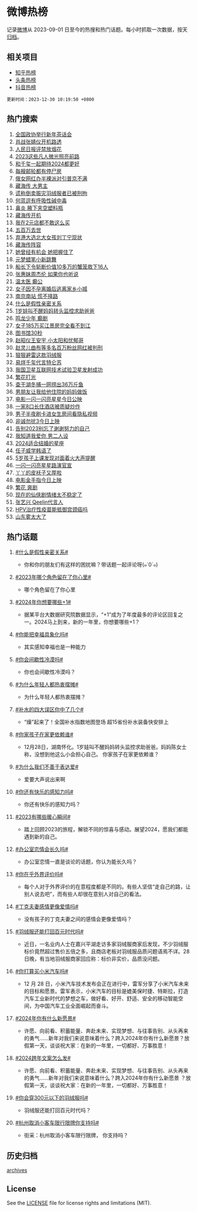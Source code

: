 # 微博热榜

记录[微博](https://www.weibo.com)从 2023-09-01 日至今的热搜和热门话题。每小时抓取一次数据，按天[归档](archives)。

## 相关项目

- [知乎热榜](https://github.com/hotarchive/zhihu)
- [头条热榜](https://github.com/hotarchive/toutiao)
- [抖音热榜](https://github.com/hotarchive/douyin)


`更新时间：2023-12-30 10:19:50 +0800`

## 热门搜索

1. [全国政协举行新年茶话会](https://m.weibo.cn/search?containerid=100103type%3D1%26t%3D10%26q%3D%23%E5%85%A8%E5%9B%BD%E6%94%BF%E5%8D%8F%E4%B8%BE%E8%A1%8C%E6%96%B0%E5%B9%B4%E8%8C%B6%E8%AF%9D%E4%BC%9A%23&stream_entry_id=51&isnewpage=1&extparam=seat%3D1%26c_type%3D51%26pos%3D0%26cate%3D10103%26stream_entry_id%3D51%26filter_type%3Drealtimehot%26q%3D%2523%25E5%2585%25A8%25E5%259B%25BD%25E6%2594%25BF%25E5%258D%258F%25E4%25B8%25BE%25E8%25A1%258C%25E6%2596%25B0%25E5%25B9%25B4%25E8%258C%25B6%25E8%25AF%259D%25E4%25BC%259A%2523%26dgr%3D0%26display_time%3D1703902789%26pre_seqid%3D170390278929504273218)
1. [肖战张婧仪开机路透](https://m.weibo.cn/search?containerid=100103type%3D1%26t%3D10%26q%3D%E8%82%96%E6%88%98%E5%BC%A0%E5%A9%A7%E4%BB%AA%E5%BC%80%E6%9C%BA%E8%B7%AF%E9%80%8F&stream_entry_id=31&isnewpage=1&extparam=seat%3D1%26q%3D%25E8%2582%2596%25E6%2588%2598%25E5%25BC%25A0%25E5%25A9%25A7%25E4%25BB%25AA%25E5%25BC%2580%25E6%259C%25BA%25E8%25B7%25AF%25E9%2580%258F%26pos%3D0%26realpos%3D1%26filter_type%3Drealtimehot%26lcate%3D5001%26flag%3D1%26stream_entry_id%3D31%26cate%3D5001%26c_type%3D31%26band_rank%3D1%26dgr%3D0%26display_time%3D1703902789%26pre_seqid%3D170390278929504273218)
1. [人民日报评禁放烟花](https://m.weibo.cn/search?containerid=100103type%3D1%26t%3D10%26q%3D%23%E4%BA%BA%E6%B0%91%E6%97%A5%E6%8A%A5%E8%AF%84%E7%A6%81%E6%94%BE%E7%83%9F%E8%8A%B1%23&stream_entry_id=31&isnewpage=1&extparam=seat%3D1%26q%3D%2523%25E4%25BA%25BA%25E6%25B0%2591%25E6%2597%25A5%25E6%258A%25A5%25E8%25AF%2584%25E7%25A6%2581%25E6%2594%25BE%25E7%2583%259F%25E8%258A%25B1%2523%26pos%3D1%26realpos%3D2%26filter_type%3Drealtimehot%26lcate%3D5001%26flag%3D0%26stream_entry_id%3D31%26cate%3D5001%26c_type%3D31%26band_rank%3D2%26dgr%3D0%26display_time%3D1703902789%26pre_seqid%3D170390278929504273218)
1. [2023这些凡人微光照亮前路](https://m.weibo.cn/search?containerid=100103type%3D1%26t%3D10%26q%3D%232023%E8%BF%99%E4%BA%9B%E5%87%A1%E4%BA%BA%E5%BE%AE%E5%85%89%E7%85%A7%E4%BA%AE%E5%89%8D%E8%B7%AF%23&stream_entry_id=31&isnewpage=1&extparam=seat%3D1%26q%3D%25232023%25E8%25BF%2599%25E4%25BA%259B%25E5%2587%25A1%25E4%25BA%25BA%25E5%25BE%25AE%25E5%2585%2589%25E7%2585%25A7%25E4%25BA%25AE%25E5%2589%258D%25E8%25B7%25AF%2523%26pos%3D2%26realpos%3D3%26filter_type%3Drealtimehot%26lcate%3D5001%26flag%3D32768%26stream_entry_id%3D31%26cate%3D5001%26c_type%3D31%26band_rank%3D3%26dgr%3D0%26display_time%3D1703902789%26pre_seqid%3D170390278929504273218)
1. [和千玺一起期待2024都更好](https://m.weibo.cn/search?containerid=100103type%3D1%26t%3D10%26q%3D%23%E5%92%8C%E5%8D%83%E7%8E%BA%E4%B8%80%E8%B5%B7%E6%9C%9F%E5%BE%852024%E9%83%BD%E6%9B%B4%E5%A5%BD%23&stream_entry_id=31&isnewpage=1&extparam=seat%3D1%26adid%3D216443%26is_ad_pos%3D1%26filter_type%3Drealtimehot%26pos%3D3%26c_type%3D31%26lcate%3D5001%26topic_ad%3D1%26stream_entry_id%3D31%26cate%3D5001%26q%3D%2523%25E5%2592%258C%25E5%258D%2583%25E7%258E%25BA%25E4%25B8%2580%25E8%25B5%25B7%25E6%259C%259F%25E5%25BE%25852024%25E9%2583%25BD%25E6%259B%25B4%25E5%25A5%25BD%2523%26band_rank%3D4%26dgr%3D0%26display_time%3D1703902789%26pre_seqid%3D170390278929504273218)
1. [每艘邮轮都有停尸房](https://m.weibo.cn/search?containerid=100103type%3D1%26t%3D10%26q%3D%E6%AF%8F%E8%89%98%E9%82%AE%E8%BD%AE%E9%83%BD%E6%9C%89%E5%81%9C%E5%B0%B8%E6%88%BF&stream_entry_id=31&isnewpage=1&extparam=seat%3D1%26q%3D%25E6%25AF%258F%25E8%2589%2598%25E9%2582%25AE%25E8%25BD%25AE%25E9%2583%25BD%25E6%259C%2589%25E5%2581%259C%25E5%25B0%25B8%25E6%2588%25BF%26pos%3D4%26realpos%3D4%26filter_type%3Drealtimehot%26lcate%3D5001%26flag%3D1%26stream_entry_id%3D31%26cate%3D5001%26c_type%3D31%26band_rank%3D4%26dgr%3D0%26display_time%3D1703902789%26pre_seqid%3D170390278929504273218)
1. [俄女网红办半裸派对引普京不满](https://m.weibo.cn/search?containerid=100103type%3D1%26t%3D10%26q%3D%23%E4%BF%84%E5%A5%B3%E7%BD%91%E7%BA%A2%E5%8A%9E%E5%8D%8A%E8%A3%B8%E6%B4%BE%E5%AF%B9%E5%BC%95%E6%99%AE%E4%BA%AC%E4%B8%8D%E6%BB%A1%23&stream_entry_id=31&isnewpage=1&extparam=seat%3D1%26q%3D%2523%25E4%25BF%2584%25E5%25A5%25B3%25E7%25BD%2591%25E7%25BA%25A2%25E5%258A%259E%25E5%258D%258A%25E8%25A3%25B8%25E6%25B4%25BE%25E5%25AF%25B9%25E5%25BC%2595%25E6%2599%25AE%25E4%25BA%25AC%25E4%25B8%258D%25E6%25BB%25A1%2523%26pos%3D5%26realpos%3D5%26filter_type%3Drealtimehot%26lcate%3D5001%26flag%3D2%26stream_entry_id%3D31%26cate%3D5001%26c_type%3D31%26band_rank%3D5%26dgr%3D0%26display_time%3D1703902789%26pre_seqid%3D170390278929504273218)
1. [藏海传 大男主](https://m.weibo.cn/search?containerid=100103type%3D1%26t%3D10%26q%3D%E8%97%8F%E6%B5%B7%E4%BC%A0+%E5%A4%A7%E7%94%B7%E4%B8%BB&stream_entry_id=31&isnewpage=1&extparam=seat%3D1%26q%3D%25E8%2597%258F%25E6%25B5%25B7%25E4%25BC%25A0%2520%25E5%25A4%25A7%25E7%2594%25B7%25E4%25B8%25BB%26pos%3D6%26realpos%3D6%26filter_type%3Drealtimehot%26lcate%3D5001%26flag%3D1%26stream_entry_id%3D31%26cate%3D5001%26c_type%3D31%26band_rank%3D6%26dgr%3D0%26display_time%3D1703902789%26pre_seqid%3D170390278929504273218)
1. [谎称倒卖赈灾羽绒服者已被刑拘](https://m.weibo.cn/search?containerid=100103type%3D1%26t%3D10%26q%3D%23%E8%B0%8E%E7%A7%B0%E5%80%92%E5%8D%96%E8%B5%88%E7%81%BE%E7%BE%BD%E7%BB%92%E6%9C%8D%E8%80%85%E5%B7%B2%E8%A2%AB%E5%88%91%E6%8B%98%23&stream_entry_id=31&isnewpage=1&extparam=seat%3D1%26adid%3D217795%26is_ad_pos%3D1%26filter_type%3Drealtimehot%26c_type%3D31%26lcate%3D5001%26pos%3D7%26stream_entry_id%3D31%26cate%3D5001%26q%3D%2523%25E8%25B0%258E%25E7%25A7%25B0%25E5%2580%2592%25E5%258D%2596%25E8%25B5%2588%25E7%2581%25BE%25E7%25BE%25BD%25E7%25BB%2592%25E6%259C%258D%25E8%2580%2585%25E5%25B7%25B2%25E8%25A2%25AB%25E5%2588%2591%25E6%258B%2598%2523%26band_rank%3D7%26dgr%3D0%26display_time%3D1703902789%26pre_seqid%3D170390278929504273218)
1. [何蓝逗有呼吸性碱中毒](https://m.weibo.cn/search?containerid=100103type%3D1%26t%3D10%26q%3D%23%E4%BD%95%E8%93%9D%E9%80%97%E6%9C%89%E5%91%BC%E5%90%B8%E6%80%A7%E7%A2%B1%E4%B8%AD%E6%AF%92%23&stream_entry_id=31&isnewpage=1&extparam=seat%3D1%26q%3D%2523%25E4%25BD%2595%25E8%2593%259D%25E9%2580%2597%25E6%259C%2589%25E5%2591%25BC%25E5%2590%25B8%25E6%2580%25A7%25E7%25A2%25B1%25E4%25B8%25AD%25E6%25AF%2592%2523%26pos%3D8%26realpos%3D7%26filter_type%3Drealtimehot%26lcate%3D5001%26flag%3D2%26stream_entry_id%3D31%26cate%3D5001%26c_type%3D31%26band_rank%3D7%26dgr%3D0%26display_time%3D1703902789%26pre_seqid%3D170390278929504273218)
1. [鼻炎 腋下夹空塑料瓶](https://m.weibo.cn/search?containerid=100103type%3D1%26t%3D10%26q%3D%E9%BC%BB%E7%82%8E+%E8%85%8B%E4%B8%8B%E5%A4%B9%E7%A9%BA%E5%A1%91%E6%96%99%E7%93%B6&stream_entry_id=31&isnewpage=1&extparam=seat%3D1%26q%3D%25E9%25BC%25BB%25E7%2582%258E%2520%25E8%2585%258B%25E4%25B8%258B%25E5%25A4%25B9%25E7%25A9%25BA%25E5%25A1%2591%25E6%2596%2599%25E7%2593%25B6%26pos%3D9%26realpos%3D8%26filter_type%3Drealtimehot%26lcate%3D5001%26flag%3D1%26stream_entry_id%3D31%26cate%3D5001%26c_type%3D31%26band_rank%3D8%26dgr%3D0%26display_time%3D1703902789%26pre_seqid%3D170390278929504273218)
1. [藏海传开机](https://m.weibo.cn/search?containerid=100103type%3D1%26t%3D10%26q%3D%E8%97%8F%E6%B5%B7%E4%BC%A0%E5%BC%80%E6%9C%BA&stream_entry_id=31&isnewpage=1&extparam=seat%3D1%26q%3D%25E8%2597%258F%25E6%25B5%25B7%25E4%25BC%25A0%25E5%25BC%2580%25E6%259C%25BA%26pos%3D10%26realpos%3D9%26filter_type%3Drealtimehot%26lcate%3D5001%26flag%3D1%26stream_entry_id%3D31%26cate%3D5001%26c_type%3D31%26band_rank%3D9%26dgr%3D0%26display_time%3D1703902789%26pre_seqid%3D170390278929504273218)
1. [我在2元店都不敢这么买](https://m.weibo.cn/search?containerid=100103type%3D1%26t%3D10%26q%3D%23%E6%88%91%E5%9C%A82%E5%85%83%E5%BA%97%E9%83%BD%E4%B8%8D%E6%95%A2%E8%BF%99%E4%B9%88%E4%B9%B0%23&stream_entry_id=31&isnewpage=1&extparam=seat%3D1%26q%3D%2523%25E6%2588%2591%25E5%259C%25A82%25E5%2585%2583%25E5%25BA%2597%25E9%2583%25BD%25E4%25B8%258D%25E6%2595%25A2%25E8%25BF%2599%25E4%25B9%2588%25E4%25B9%25B0%2523%26pos%3D11%26realpos%3D10%26filter_type%3Drealtimehot%26lcate%3D5001%26flag%3D2%26stream_entry_id%3D31%26cate%3D5001%26c_type%3D31%26band_rank%3D10%26dgr%3D0%26display_time%3D1703902789%26pre_seqid%3D170390278929504273218)
1. [五百万去世](https://m.weibo.cn/search?containerid=100103type%3D1%26t%3D10%26q%3D%E4%BA%94%E7%99%BE%E4%B8%87%E5%8E%BB%E4%B8%96&stream_entry_id=31&isnewpage=1&extparam=seat%3D1%26q%3D%25E4%25BA%2594%25E7%2599%25BE%25E4%25B8%2587%25E5%258E%25BB%25E4%25B8%2596%26pos%3D12%26realpos%3D11%26filter_type%3Drealtimehot%26lcate%3D5001%26flag%3D2%26stream_entry_id%3D31%26cate%3D5001%26c_type%3D31%26band_rank%3D11%26dgr%3D0%26display_time%3D1703902789%26pre_seqid%3D170390278929504273218)
1. [弃港大选北大女孩刘丁宁现状](https://m.weibo.cn/search?containerid=100103type%3D1%26t%3D10%26q%3D%23%E5%BC%83%E6%B8%AF%E5%A4%A7%E9%80%89%E5%8C%97%E5%A4%A7%E5%A5%B3%E5%AD%A9%E5%88%98%E4%B8%81%E5%AE%81%E7%8E%B0%E7%8A%B6%23&stream_entry_id=31&isnewpage=1&extparam=seat%3D1%26q%3D%2523%25E5%25BC%2583%25E6%25B8%25AF%25E5%25A4%25A7%25E9%2580%2589%25E5%258C%2597%25E5%25A4%25A7%25E5%25A5%25B3%25E5%25AD%25A9%25E5%2588%2598%25E4%25B8%2581%25E5%25AE%2581%25E7%258E%25B0%25E7%258A%25B6%2523%26pos%3D13%26realpos%3D12%26filter_type%3Drealtimehot%26lcate%3D5001%26flag%3D0%26stream_entry_id%3D31%26cate%3D5001%26c_type%3D31%26band_rank%3D12%26dgr%3D0%26display_time%3D1703902789%26pre_seqid%3D170390278929504273218)
1. [藏海传阵容](https://m.weibo.cn/search?containerid=100103type%3D1%26t%3D10%26q%3D%23%E8%97%8F%E6%B5%B7%E4%BC%A0%E9%98%B5%E5%AE%B9%23&stream_entry_id=31&isnewpage=1&extparam=seat%3D1%26q%3D%2523%25E8%2597%258F%25E6%25B5%25B7%25E4%25BC%25A0%25E9%2598%25B5%25E5%25AE%25B9%2523%26pos%3D14%26realpos%3D13%26filter_type%3Drealtimehot%26lcate%3D5001%26flag%3D1%26stream_entry_id%3D31%26cate%3D5001%26c_type%3D31%26band_rank%3D13%26dgr%3D0%26display_time%3D1703902789%26pre_seqid%3D170390278929504273218)
1. [她曾经有机会 她把握住了](https://m.weibo.cn/search?containerid=100103type%3D1%26t%3D10%26q%3D%E5%A5%B9%E6%9B%BE%E7%BB%8F%E6%9C%89%E6%9C%BA%E4%BC%9A+%E5%A5%B9%E6%8A%8A%E6%8F%A1%E4%BD%8F%E4%BA%86&stream_entry_id=31&isnewpage=1&extparam=seat%3D1%26q%3D%25E5%25A5%25B9%25E6%259B%25BE%25E7%25BB%258F%25E6%259C%2589%25E6%259C%25BA%25E4%25BC%259A%2520%25E5%25A5%25B9%25E6%258A%258A%25E6%258F%25A1%25E4%25BD%258F%25E4%25BA%2586%26pos%3D15%26realpos%3D14%26filter_type%3Drealtimehot%26lcate%3D5001%26flag%3D1%26stream_entry_id%3D31%26cate%3D5001%26c_type%3D31%26band_rank%3D14%26dgr%3D0%26display_time%3D1703902789%26pre_seqid%3D170390278929504273218)
1. [元梦蜡笔小新跳舞](https://m.weibo.cn/search?containerid=100103type%3D1%26t%3D10%26q%3D%23%E5%85%83%E6%A2%A6%E8%9C%A1%E7%AC%94%E5%B0%8F%E6%96%B0%E8%B7%B3%E8%88%9E%23&stream_entry_id=31&isnewpage=1&extparam=seat%3D1%26adid%3D217634%26q%3D%2523%25E5%2585%2583%25E6%25A2%25A6%25E8%259C%25A1%25E7%25AC%2594%25E5%25B0%258F%25E6%2596%25B0%25E8%25B7%25B3%25E8%2588%259E%2523%26pos%3D16%26realpos%3D15%26filter_type%3Drealtimehot%26lcate%3D5001%26flag%3D0%26stream_entry_id%3D31%26cate%3D5001%26c_type%3D31%26band_rank%3D15%26dgr%3D0%26display_time%3D1703902789%26pre_seqid%3D170390278929504273218)
1. [船长下令斩断价值10多万的蟹笼救下16人](https://m.weibo.cn/search?containerid=100103type%3D1%26t%3D10%26q%3D%23%E8%88%B9%E9%95%BF%E4%B8%8B%E4%BB%A4%E6%96%A9%E6%96%AD%E4%BB%B7%E5%80%BC10%E5%A4%9A%E4%B8%87%E7%9A%84%E8%9F%B9%E7%AC%BC%E6%95%91%E4%B8%8B16%E4%BA%BA%23&stream_entry_id=31&isnewpage=1&extparam=seat%3D1%26q%3D%2523%25E8%2588%25B9%25E9%2595%25BF%25E4%25B8%258B%25E4%25BB%25A4%25E6%2596%25A9%25E6%2596%25AD%25E4%25BB%25B7%25E5%2580%25BC10%25E5%25A4%259A%25E4%25B8%2587%25E7%259A%2584%25E8%259F%25B9%25E7%25AC%25BC%25E6%2595%2591%25E4%25B8%258B16%25E4%25BA%25BA%2523%26pos%3D17%26realpos%3D16%26filter_type%3Drealtimehot%26lcate%3D5001%26flag%3D32768%26stream_entry_id%3D31%26cate%3D5001%26c_type%3D31%26band_rank%3D16%26dgr%3D0%26display_time%3D1703902789%26pre_seqid%3D170390278929504273218)
1. [张惠妹周杰伦 如果你也听说](https://m.weibo.cn/search?containerid=100103type%3D1%26t%3D10%26q%3D%E5%BC%A0%E6%83%A0%E5%A6%B9%E5%91%A8%E6%9D%B0%E4%BC%A6+%E5%A6%82%E6%9E%9C%E4%BD%A0%E4%B9%9F%E5%90%AC%E8%AF%B4&stream_entry_id=31&isnewpage=1&extparam=seat%3D1%26q%3D%25E5%25BC%25A0%25E6%2583%25A0%25E5%25A6%25B9%25E5%2591%25A8%25E6%259D%25B0%25E4%25BC%25A6%2520%25E5%25A6%2582%25E6%259E%259C%25E4%25BD%25A0%25E4%25B9%259F%25E5%2590%25AC%25E8%25AF%25B4%26pos%3D18%26realpos%3D17%26filter_type%3Drealtimehot%26lcate%3D5001%26flag%3D1%26stream_entry_id%3D31%26cate%3D5001%26c_type%3D31%26band_rank%3D17%26dgr%3D0%26display_time%3D1703902789%26pre_seqid%3D170390278929504273218)
1. [温太医 癫公](https://m.weibo.cn/search?containerid=100103type%3D1%26t%3D10%26q%3D%E6%B8%A9%E5%A4%AA%E5%8C%BB+%E7%99%AB%E5%85%AC&stream_entry_id=31&isnewpage=1&extparam=seat%3D1%26q%3D%25E6%25B8%25A9%25E5%25A4%25AA%25E5%258C%25BB%2520%25E7%2599%25AB%25E5%2585%25AC%26pos%3D19%26realpos%3D18%26filter_type%3Drealtimehot%26lcate%3D5001%26flag%3D0%26stream_entry_id%3D31%26cate%3D5001%26c_type%3D31%26band_rank%3D18%26dgr%3D0%26display_time%3D1703902789%26pre_seqid%3D170390278929504273218)
1. [女子因不孕离婚后逃离家乡小城](https://m.weibo.cn/search?containerid=100103type%3D1%26t%3D10%26q%3D%23%E5%A5%B3%E5%AD%90%E5%9B%A0%E4%B8%8D%E5%AD%95%E7%A6%BB%E5%A9%9A%E5%90%8E%E9%80%83%E7%A6%BB%E5%AE%B6%E4%B9%A1%E5%B0%8F%E5%9F%8E%23&stream_entry_id=31&isnewpage=1&extparam=seat%3D1%26q%3D%2523%25E5%25A5%25B3%25E5%25AD%2590%25E5%259B%25A0%25E4%25B8%258D%25E5%25AD%2595%25E7%25A6%25BB%25E5%25A9%259A%25E5%2590%258E%25E9%2580%2583%25E7%25A6%25BB%25E5%25AE%25B6%25E4%25B9%25A1%25E5%25B0%258F%25E5%259F%258E%2523%26pos%3D20%26realpos%3D19%26filter_type%3Drealtimehot%26lcate%3D5001%26flag%3D0%26stream_entry_id%3D31%26cate%3D5001%26c_type%3D31%26band_rank%3D19%26dgr%3D0%26display_time%3D1703902789%26pre_seqid%3D170390278929504273218)
1. [南京南站 慌不择路](https://m.weibo.cn/search?containerid=100103type%3D1%26t%3D10%26q%3D%E5%8D%97%E4%BA%AC%E5%8D%97%E7%AB%99+%E6%85%8C%E4%B8%8D%E6%8B%A9%E8%B7%AF&stream_entry_id=31&isnewpage=1&extparam=seat%3D1%26q%3D%25E5%258D%2597%25E4%25BA%25AC%25E5%258D%2597%25E7%25AB%2599%2520%25E6%2585%258C%25E4%25B8%258D%25E6%258B%25A9%25E8%25B7%25AF%26pos%3D21%26realpos%3D20%26filter_type%3Drealtimehot%26lcate%3D5001%26flag%3D0%26stream_entry_id%3D31%26cate%3D5001%26c_type%3D31%26band_rank%3D20%26dgr%3D0%26display_time%3D1703902789%26pre_seqid%3D170390278929504273218)
1. [什么是假性亲密关系](https://m.weibo.cn/search?containerid=100103type%3D1%26t%3D10%26q%3D%E4%BB%80%E4%B9%88%E6%98%AF%E5%81%87%E6%80%A7%E4%BA%B2%E5%AF%86%E5%85%B3%E7%B3%BB&stream_entry_id=31&isnewpage=1&extparam=seat%3D1%26q%3D%25E4%25BB%2580%25E4%25B9%2588%25E6%2598%25AF%25E5%2581%2587%25E6%2580%25A7%25E4%25BA%25B2%25E5%25AF%2586%25E5%2585%25B3%25E7%25B3%25BB%26pos%3D22%26realpos%3D21%26filter_type%3Drealtimehot%26lcate%3D5001%26flag%3D0%26stream_entry_id%3D31%26cate%3D5001%26c_type%3D31%26band_rank%3D21%26dgr%3D0%26display_time%3D1703902789%26pre_seqid%3D170390278929504273218)
1. [1岁娃叫不醒妈妈转头监控求助爸爸](https://m.weibo.cn/search?containerid=100103type%3D1%26t%3D10%26q%3D%231%E5%B2%81%E5%A8%83%E5%8F%AB%E4%B8%8D%E9%86%92%E5%A6%88%E5%A6%88%E8%BD%AC%E5%A4%B4%E7%9B%91%E6%8E%A7%E6%B1%82%E5%8A%A9%E7%88%B8%E7%88%B8%23&stream_entry_id=31&isnewpage=1&extparam=seat%3D1%26q%3D%25231%25E5%25B2%2581%25E5%25A8%2583%25E5%258F%25AB%25E4%25B8%258D%25E9%2586%2592%25E5%25A6%2588%25E5%25A6%2588%25E8%25BD%25AC%25E5%25A4%25B4%25E7%259B%2591%25E6%258E%25A7%25E6%25B1%2582%25E5%258A%25A9%25E7%2588%25B8%25E7%2588%25B8%2523%26pos%3D23%26realpos%3D22%26filter_type%3Drealtimehot%26lcate%3D5001%26flag%3D1%26stream_entry_id%3D31%26cate%3D5001%26c_type%3D31%26band_rank%3D22%26dgr%3D0%26display_time%3D1703902789%26pre_seqid%3D170390278929504273218)
1. [鸣龙少年 癫剧](https://m.weibo.cn/search?containerid=100103type%3D1%26t%3D10%26q%3D%E9%B8%A3%E9%BE%99%E5%B0%91%E5%B9%B4+%E7%99%AB%E5%89%A7&stream_entry_id=31&isnewpage=1&extparam=seat%3D1%26q%3D%25E9%25B8%25A3%25E9%25BE%2599%25E5%25B0%2591%25E5%25B9%25B4%2520%25E7%2599%25AB%25E5%2589%25A7%26pos%3D24%26realpos%3D23%26filter_type%3Drealtimehot%26lcate%3D5001%26flag%3D0%26stream_entry_id%3D31%26cate%3D5001%26c_type%3D31%26band_rank%3D23%26dgr%3D0%26display_time%3D1703902789%26pre_seqid%3D170390278929504273218)
1. [女子185万买江景房完全看不到江](https://m.weibo.cn/search?containerid=100103type%3D1%26t%3D10%26q%3D%23%E5%A5%B3%E5%AD%90185%E4%B8%87%E4%B9%B0%E6%B1%9F%E6%99%AF%E6%88%BF%E5%AE%8C%E5%85%A8%E7%9C%8B%E4%B8%8D%E5%88%B0%E6%B1%9F%23&stream_entry_id=31&isnewpage=1&extparam=seat%3D1%26q%3D%2523%25E5%25A5%25B3%25E5%25AD%2590185%25E4%25B8%2587%25E4%25B9%25B0%25E6%25B1%259F%25E6%2599%25AF%25E6%2588%25BF%25E5%25AE%258C%25E5%2585%25A8%25E7%259C%258B%25E4%25B8%258D%25E5%2588%25B0%25E6%25B1%259F%2523%26pos%3D25%26realpos%3D24%26filter_type%3Drealtimehot%26lcate%3D5001%26flag%3D0%26stream_entry_id%3D31%26cate%3D5001%26c_type%3D31%26band_rank%3D24%26dgr%3D0%26display_time%3D1703902789%26pre_seqid%3D170390278929504273218)
1. [图书馆30秒](https://m.weibo.cn/search?containerid=100103type%3D1%26t%3D10%26q%3D%E5%9B%BE%E4%B9%A6%E9%A6%8630%E7%A7%92&stream_entry_id=31&isnewpage=1&extparam=seat%3D1%26q%3D%25E5%259B%25BE%25E4%25B9%25A6%25E9%25A6%258630%25E7%25A7%2592%26pos%3D26%26realpos%3D25%26filter_type%3Drealtimehot%26lcate%3D5001%26flag%3D0%26stream_entry_id%3D31%26cate%3D5001%26c_type%3D31%26band_rank%3D25%26dgr%3D0%26display_time%3D1703902789%26pre_seqid%3D170390278929504273218)
1. [赵昭仪王安宇 小太阳和忧郁哥](https://m.weibo.cn/search?containerid=100103type%3D1%26t%3D10%26q%3D%E8%B5%B5%E6%98%AD%E4%BB%AA%E7%8E%8B%E5%AE%89%E5%AE%87+%E5%B0%8F%E5%A4%AA%E9%98%B3%E5%92%8C%E5%BF%A7%E9%83%81%E5%93%A5&stream_entry_id=31&isnewpage=1&extparam=seat%3D1%26q%3D%25E8%25B5%25B5%25E6%2598%25AD%25E4%25BB%25AA%25E7%258E%258B%25E5%25AE%2589%25E5%25AE%2587%2520%25E5%25B0%258F%25E5%25A4%25AA%25E9%2598%25B3%25E5%2592%258C%25E5%25BF%25A7%25E9%2583%2581%25E5%2593%25A5%26pos%3D27%26realpos%3D26%26filter_type%3Drealtimehot%26lcate%3D5001%26flag%3D1%26stream_entry_id%3D31%26cate%3D5001%26c_type%3D31%26band_rank%3D26%26dgr%3D0%26display_time%3D1703902789%26pre_seqid%3D170390278929504273218)
1. [赵灵儿曲布等多名百万粉丝网红被判刑](https://m.weibo.cn/search?containerid=100103type%3D1%26t%3D10%26q%3D%23%E8%B5%B5%E7%81%B5%E5%84%BF%E6%9B%B2%E5%B8%83%E7%AD%89%E5%A4%9A%E5%90%8D%E7%99%BE%E4%B8%87%E7%B2%89%E4%B8%9D%E7%BD%91%E7%BA%A2%E8%A2%AB%E5%88%A4%E5%88%91%23&stream_entry_id=31&isnewpage=1&extparam=seat%3D1%26q%3D%2523%25E8%25B5%25B5%25E7%2581%25B5%25E5%2584%25BF%25E6%259B%25B2%25E5%25B8%2583%25E7%25AD%2589%25E5%25A4%259A%25E5%2590%258D%25E7%2599%25BE%25E4%25B8%2587%25E7%25B2%2589%25E4%25B8%259D%25E7%25BD%2591%25E7%25BA%25A2%25E8%25A2%25AB%25E5%2588%25A4%25E5%2588%2591%2523%26pos%3D28%26realpos%3D27%26filter_type%3Drealtimehot%26lcate%3D5001%26flag%3D0%26stream_entry_id%3D31%26cate%3D5001%26c_type%3D31%26band_rank%3D27%26dgr%3D0%26display_time%3D1703902789%26pre_seqid%3D170390278929504273218)
1. [狠狠避雷这款羽绒服](https://m.weibo.cn/search?containerid=100103type%3D1%26t%3D10%26q%3D%E7%8B%A0%E7%8B%A0%E9%81%BF%E9%9B%B7%E8%BF%99%E6%AC%BE%E7%BE%BD%E7%BB%92%E6%9C%8D&stream_entry_id=31&isnewpage=1&extparam=seat%3D1%26q%3D%25E7%258B%25A0%25E7%258B%25A0%25E9%2581%25BF%25E9%259B%25B7%25E8%25BF%2599%25E6%25AC%25BE%25E7%25BE%25BD%25E7%25BB%2592%25E6%259C%258D%26pos%3D29%26realpos%3D28%26filter_type%3Drealtimehot%26lcate%3D5001%26flag%3D0%26stream_entry_id%3D31%26cate%3D5001%26c_type%3D31%26band_rank%3D28%26dgr%3D0%26display_time%3D1703902789%26pre_seqid%3D170390278929504273218)
1. [易烊千玺代言特仑苏](https://m.weibo.cn/search?containerid=100103type%3D1%26t%3D10%26q%3D%E6%98%93%E7%83%8A%E5%8D%83%E7%8E%BA%E4%BB%A3%E8%A8%80%E7%89%B9%E4%BB%91%E8%8B%8F&stream_entry_id=31&isnewpage=1&extparam=seat%3D1%26q%3D%25E6%2598%2593%25E7%2583%258A%25E5%258D%2583%25E7%258E%25BA%25E4%25BB%25A3%25E8%25A8%2580%25E7%2589%25B9%25E4%25BB%2591%25E8%258B%258F%26pos%3D30%26realpos%3D29%26filter_type%3Drealtimehot%26lcate%3D5001%26flag%3D1%26stream_entry_id%3D31%26cate%3D5001%26c_type%3D31%26band_rank%3D29%26dgr%3D0%26display_time%3D1703902789%26pre_seqid%3D170390278929504273218)
1. [我国卫星互联网技术试验卫星发射成功](https://m.weibo.cn/search?containerid=100103type%3D1%26t%3D10%26q%3D%23%E6%88%91%E5%9B%BD%E5%8D%AB%E6%98%9F%E4%BA%92%E8%81%94%E7%BD%91%E6%8A%80%E6%9C%AF%E8%AF%95%E9%AA%8C%E5%8D%AB%E6%98%9F%E5%8F%91%E5%B0%84%E6%88%90%E5%8A%9F%23&stream_entry_id=31&isnewpage=1&extparam=seat%3D1%26q%3D%2523%25E6%2588%2591%25E5%259B%25BD%25E5%258D%25AB%25E6%2598%259F%25E4%25BA%2592%25E8%2581%2594%25E7%25BD%2591%25E6%258A%2580%25E6%259C%25AF%25E8%25AF%2595%25E9%25AA%258C%25E5%258D%25AB%25E6%2598%259F%25E5%258F%2591%25E5%25B0%2584%25E6%2588%2590%25E5%258A%259F%2523%26pos%3D31%26realpos%3D30%26filter_type%3Drealtimehot%26lcate%3D5001%26flag%3D1%26stream_entry_id%3D31%26cate%3D5001%26c_type%3D31%26band_rank%3D30%26dgr%3D0%26display_time%3D1703902789%26pre_seqid%3D170390278929504273218)
1. [繁花打光](https://m.weibo.cn/search?containerid=100103type%3D1%26t%3D10%26q%3D%23%E7%B9%81%E8%8A%B1%E6%89%93%E5%85%89%23&stream_entry_id=31&isnewpage=1&extparam=seat%3D1%26q%3D%2523%25E7%25B9%2581%25E8%258A%25B1%25E6%2589%2593%25E5%2585%2589%2523%26pos%3D32%26realpos%3D31%26filter_type%3Drealtimehot%26lcate%3D5001%26flag%3D1%26stream_entry_id%3D31%26cate%3D5001%26c_type%3D31%26band_rank%3D31%26dgr%3D0%26display_time%3D1703902789%26pre_seqid%3D170390278929504273218)
1. [查干湖冬捕一网捞出36万斤鱼](https://m.weibo.cn/search?containerid=100103type%3D1%26t%3D10%26q%3D%23%E6%9F%A5%E5%B9%B2%E6%B9%96%E5%86%AC%E6%8D%95%E4%B8%80%E7%BD%91%E6%8D%9E%E5%87%BA36%E4%B8%87%E6%96%A4%E9%B1%BC%23&stream_entry_id=31&isnewpage=1&extparam=seat%3D1%26q%3D%2523%25E6%259F%25A5%25E5%25B9%25B2%25E6%25B9%2596%25E5%2586%25AC%25E6%258D%2595%25E4%25B8%2580%25E7%25BD%2591%25E6%258D%259E%25E5%2587%25BA36%25E4%25B8%2587%25E6%2596%25A4%25E9%25B1%25BC%2523%26pos%3D33%26realpos%3D32%26filter_type%3Drealtimehot%26lcate%3D5001%26flag%3D1%26stream_entry_id%3D31%26cate%3D5001%26c_type%3D31%26band_rank%3D32%26dgr%3D0%26display_time%3D1703902789%26pre_seqid%3D170390278929504273218)
1. [男朋友让我给他住院的妈妈做饭](https://m.weibo.cn/search?containerid=100103type%3D1%26t%3D10%26q%3D%23%E7%94%B7%E6%9C%8B%E5%8F%8B%E8%AE%A9%E6%88%91%E7%BB%99%E4%BB%96%E4%BD%8F%E9%99%A2%E7%9A%84%E5%A6%88%E5%A6%88%E5%81%9A%E9%A5%AD%23&stream_entry_id=31&isnewpage=1&extparam=seat%3D1%26q%3D%2523%25E7%2594%25B7%25E6%259C%258B%25E5%258F%258B%25E8%25AE%25A9%25E6%2588%2591%25E7%25BB%2599%25E4%25BB%2596%25E4%25BD%258F%25E9%2599%25A2%25E7%259A%2584%25E5%25A6%2588%25E5%25A6%2588%25E5%2581%259A%25E9%25A5%25AD%2523%26pos%3D34%26realpos%3D33%26filter_type%3Drealtimehot%26lcate%3D5001%26flag%3D0%26stream_entry_id%3D31%26cate%3D5001%26c_type%3D31%26band_rank%3D33%26dgr%3D0%26display_time%3D1703902789%26pre_seqid%3D170390278929504273218)
1. [电影一闪一闪亮星星今日公映](https://m.weibo.cn/search?containerid=100103type%3D1%26t%3D10%26q%3D%23%E7%94%B5%E5%BD%B1%E4%B8%80%E9%97%AA%E4%B8%80%E9%97%AA%E4%BA%AE%E6%98%9F%E6%98%9F%E4%BB%8A%E6%97%A5%E5%85%AC%E6%98%A0%23&stream_entry_id=31&isnewpage=1&extparam=seat%3D1%26q%3D%2523%25E7%2594%25B5%25E5%25BD%25B1%25E4%25B8%2580%25E9%2597%25AA%25E4%25B8%2580%25E9%2597%25AA%25E4%25BA%25AE%25E6%2598%259F%25E6%2598%259F%25E4%25BB%258A%25E6%2597%25A5%25E5%2585%25AC%25E6%2598%25A0%2523%26pos%3D35%26realpos%3D34%26filter_type%3Drealtimehot%26lcate%3D5001%26flag%3D1%26stream_entry_id%3D31%26cate%3D5001%26c_type%3D31%26band_rank%3D34%26dgr%3D0%26display_time%3D1703902789%26pre_seqid%3D170390278929504273218)
1. [一家8口长住酒店被质疑炒作](https://m.weibo.cn/search?containerid=100103type%3D1%26t%3D10%26q%3D%23%E4%B8%80%E5%AE%B68%E5%8F%A3%E9%95%BF%E4%BD%8F%E9%85%92%E5%BA%97%E8%A2%AB%E8%B4%A8%E7%96%91%E7%82%92%E4%BD%9C%23&stream_entry_id=31&isnewpage=1&extparam=seat%3D1%26q%3D%2523%25E4%25B8%2580%25E5%25AE%25B68%25E5%258F%25A3%25E9%2595%25BF%25E4%25BD%258F%25E9%2585%2592%25E5%25BA%2597%25E8%25A2%25AB%25E8%25B4%25A8%25E7%2596%2591%25E7%2582%2592%25E4%25BD%259C%2523%26pos%3D36%26realpos%3D35%26filter_type%3Drealtimehot%26lcate%3D5001%26flag%3D1%26stream_entry_id%3D31%26cate%3D5001%26c_type%3D31%26band_rank%3D35%26dgr%3D0%26display_time%3D1703902789%26pre_seqid%3D170390278929504273218)
1. [男子半夜刷卡进女生房间看隐私视频](https://m.weibo.cn/search?containerid=100103type%3D1%26t%3D10%26q%3D%23%E7%94%B7%E5%AD%90%E5%8D%8A%E5%A4%9C%E5%88%B7%E5%8D%A1%E8%BF%9B%E5%A5%B3%E7%94%9F%E6%88%BF%E9%97%B4%E7%9C%8B%E9%9A%90%E7%A7%81%E8%A7%86%E9%A2%91%23&stream_entry_id=31&isnewpage=1&extparam=seat%3D1%26q%3D%2523%25E7%2594%25B7%25E5%25AD%2590%25E5%258D%258A%25E5%25A4%259C%25E5%2588%25B7%25E5%258D%25A1%25E8%25BF%259B%25E5%25A5%25B3%25E7%2594%259F%25E6%2588%25BF%25E9%2597%25B4%25E7%259C%258B%25E9%259A%2590%25E7%25A7%2581%25E8%25A7%2586%25E9%25A2%2591%2523%26pos%3D37%26realpos%3D36%26filter_type%3Drealtimehot%26lcate%3D5001%26flag%3D0%26stream_entry_id%3D31%26cate%3D5001%26c_type%3D31%26band_rank%3D36%26dgr%3D0%26display_time%3D1703902789%26pre_seqid%3D170390278929504273218)
1. [非诚勿扰3今日上映](https://m.weibo.cn/search?containerid=100103type%3D1%26t%3D10%26q%3D%23%E9%9D%9E%E8%AF%9A%E5%8B%BF%E6%89%B03%E4%BB%8A%E6%97%A5%E4%B8%8A%E6%98%A0%23&stream_entry_id=31&isnewpage=1&extparam=seat%3D1%26q%3D%2523%25E9%259D%259E%25E8%25AF%259A%25E5%258B%25BF%25E6%2589%25B03%25E4%25BB%258A%25E6%2597%25A5%25E4%25B8%258A%25E6%2598%25A0%2523%26pos%3D38%26realpos%3D37%26filter_type%3Drealtimehot%26lcate%3D5001%26flag%3D1%26stream_entry_id%3D31%26cate%3D5001%26c_type%3D31%26band_rank%3D37%26dgr%3D0%26display_time%3D1703902789%26pre_seqid%3D170390278929504273218)
1. [告别2023别忘了谢谢努力的自己](https://m.weibo.cn/search?containerid=100103type%3D1%26t%3D10%26q%3D%23%E5%91%8A%E5%88%AB2023%E5%88%AB%E5%BF%98%E4%BA%86%E8%B0%A2%E8%B0%A2%E5%8A%AA%E5%8A%9B%E7%9A%84%E8%87%AA%E5%B7%B1%23&stream_entry_id=31&isnewpage=1&extparam=seat%3D1%26q%3D%2523%25E5%2591%258A%25E5%2588%25AB2023%25E5%2588%25AB%25E5%25BF%2598%25E4%25BA%2586%25E8%25B0%25A2%25E8%25B0%25A2%25E5%258A%25AA%25E5%258A%259B%25E7%259A%2584%25E8%2587%25AA%25E5%25B7%25B1%2523%26pos%3D39%26realpos%3D38%26filter_type%3Drealtimehot%26lcate%3D5001%26flag%3D1%26stream_entry_id%3D31%26cate%3D5001%26c_type%3D31%26band_rank%3D38%26dgr%3D0%26display_time%3D1703902789%26pre_seqid%3D170390278929504273218)
1. [我知道我爱你 男二人设](https://m.weibo.cn/search?containerid=100103type%3D1%26t%3D10%26q%3D%E6%88%91%E7%9F%A5%E9%81%93%E6%88%91%E7%88%B1%E4%BD%A0+%E7%94%B7%E4%BA%8C%E4%BA%BA%E8%AE%BE&stream_entry_id=31&isnewpage=1&extparam=seat%3D1%26q%3D%25E6%2588%2591%25E7%259F%25A5%25E9%2581%2593%25E6%2588%2591%25E7%2588%25B1%25E4%25BD%25A0%2520%25E7%2594%25B7%25E4%25BA%258C%25E4%25BA%25BA%25E8%25AE%25BE%26pos%3D40%26realpos%3D39%26filter_type%3Drealtimehot%26lcate%3D5001%26flag%3D0%26stream_entry_id%3D31%26cate%3D5001%26c_type%3D31%26band_rank%3D39%26dgr%3D0%26display_time%3D1703902789%26pre_seqid%3D170390278929504273218)
1. [2024适合结婚的星座](https://m.weibo.cn/search?containerid=100103type%3D1%26t%3D10%26q%3D2024%E9%80%82%E5%90%88%E7%BB%93%E5%A9%9A%E7%9A%84%E6%98%9F%E5%BA%A7&stream_entry_id=31&isnewpage=1&extparam=seat%3D1%26q%3D2024%25E9%2580%2582%25E5%2590%2588%25E7%25BB%2593%25E5%25A9%259A%25E7%259A%2584%25E6%2598%259F%25E5%25BA%25A7%26pos%3D41%26realpos%3D40%26filter_type%3Drealtimehot%26lcate%3D5001%26flag%3D0%26stream_entry_id%3D31%26cate%3D5001%26c_type%3D31%26band_rank%3D40%26dgr%3D0%26display_time%3D1703902789%26pre_seqid%3D170390278929504273218)
1. [任子威学韩语了](https://m.weibo.cn/search?containerid=100103type%3D1%26t%3D10%26q%3D%E4%BB%BB%E5%AD%90%E5%A8%81%E5%AD%A6%E9%9F%A9%E8%AF%AD%E4%BA%86&stream_entry_id=31&isnewpage=1&extparam=seat%3D1%26q%3D%25E4%25BB%25BB%25E5%25AD%2590%25E5%25A8%2581%25E5%25AD%25A6%25E9%259F%25A9%25E8%25AF%25AD%25E4%25BA%2586%26pos%3D42%26realpos%3D41%26filter_type%3Drealtimehot%26lcate%3D5001%26flag%3D1%26stream_entry_id%3D31%26cate%3D5001%26c_type%3D31%26band_rank%3D41%26dgr%3D0%26display_time%3D1703902789%26pre_seqid%3D170390278929504273218)
1. [5岁孩子上课发现对面着火大声提醒](https://m.weibo.cn/search?containerid=100103type%3D1%26t%3D10%26q%3D%235%E5%B2%81%E5%AD%A9%E5%AD%90%E4%B8%8A%E8%AF%BE%E5%8F%91%E7%8E%B0%E5%AF%B9%E9%9D%A2%E7%9D%80%E7%81%AB%E5%A4%A7%E5%A3%B0%E6%8F%90%E9%86%92%23&stream_entry_id=31&isnewpage=1&extparam=seat%3D1%26q%3D%25235%25E5%25B2%2581%25E5%25AD%25A9%25E5%25AD%2590%25E4%25B8%258A%25E8%25AF%25BE%25E5%258F%2591%25E7%258E%25B0%25E5%25AF%25B9%25E9%259D%25A2%25E7%259D%2580%25E7%2581%25AB%25E5%25A4%25A7%25E5%25A3%25B0%25E6%258F%2590%25E9%2586%2592%2523%26pos%3D43%26realpos%3D42%26filter_type%3Drealtimehot%26lcate%3D5001%26flag%3D32768%26stream_entry_id%3D31%26cate%3D5001%26c_type%3D31%26band_rank%3D42%26dgr%3D0%26display_time%3D1703902789%26pre_seqid%3D170390278929504273218)
1. [一闪一闪亮星星路演官宣](https://m.weibo.cn/search?containerid=100103type%3D1%26t%3D10%26q%3D%23%E4%B8%80%E9%97%AA%E4%B8%80%E9%97%AA%E4%BA%AE%E6%98%9F%E6%98%9F%E8%B7%AF%E6%BC%94%E5%AE%98%E5%AE%A3%23&stream_entry_id=31&isnewpage=1&extparam=seat%3D1%26q%3D%2523%25E4%25B8%2580%25E9%2597%25AA%25E4%25B8%2580%25E9%2597%25AA%25E4%25BA%25AE%25E6%2598%259F%25E6%2598%259F%25E8%25B7%25AF%25E6%25BC%2594%25E5%25AE%2598%25E5%25AE%25A3%2523%26pos%3D44%26realpos%3D43%26filter_type%3Drealtimehot%26lcate%3D5001%26flag%3D1%26stream_entry_id%3D31%26cate%3D5001%26c_type%3D31%26band_rank%3D43%26dgr%3D0%26display_time%3D1703902789%26pre_seqid%3D170390278929504273218)
1. [丫丫的皮袄子又厚啦](https://m.weibo.cn/search?containerid=100103type%3D1%26t%3D10%26q%3D%23%E4%B8%AB%E4%B8%AB%E7%9A%84%E7%9A%AE%E8%A2%84%E5%AD%90%E5%8F%88%E5%8E%9A%E5%95%A6%23&stream_entry_id=31&isnewpage=1&extparam=seat%3D1%26q%3D%2523%25E4%25B8%25AB%25E4%25B8%25AB%25E7%259A%2584%25E7%259A%25AE%25E8%25A2%2584%25E5%25AD%2590%25E5%258F%2588%25E5%258E%259A%25E5%2595%25A6%2523%26pos%3D45%26realpos%3D44%26filter_type%3Drealtimehot%26lcate%3D5001%26flag%3D32768%26stream_entry_id%3D31%26cate%3D5001%26c_type%3D31%26band_rank%3D44%26dgr%3D0%26display_time%3D1703902789%26pre_seqid%3D170390278929504273218)
1. [电影金手指今日上映](https://m.weibo.cn/search?containerid=100103type%3D1%26t%3D10%26q%3D%23%E7%94%B5%E5%BD%B1%E9%87%91%E6%89%8B%E6%8C%87%E4%BB%8A%E6%97%A5%E4%B8%8A%E6%98%A0%23&stream_entry_id=31&isnewpage=1&extparam=seat%3D1%26q%3D%2523%25E7%2594%25B5%25E5%25BD%25B1%25E9%2587%2591%25E6%2589%258B%25E6%258C%2587%25E4%25BB%258A%25E6%2597%25A5%25E4%25B8%258A%25E6%2598%25A0%2523%26pos%3D46%26realpos%3D45%26filter_type%3Drealtimehot%26lcate%3D5001%26flag%3D1%26stream_entry_id%3D31%26cate%3D5001%26c_type%3D31%26band_rank%3D45%26dgr%3D0%26display_time%3D1703902789%26pre_seqid%3D170390278929504273218)
1. [繁花 爽剧](https://m.weibo.cn/search?containerid=100103type%3D1%26t%3D10%26q%3D%E7%B9%81%E8%8A%B1+%E7%88%BD%E5%89%A7&stream_entry_id=31&isnewpage=1&extparam=seat%3D1%26q%3D%25E7%25B9%2581%25E8%258A%25B1%2520%25E7%2588%25BD%25E5%2589%25A7%26pos%3D47%26realpos%3D46%26filter_type%3Drealtimehot%26lcate%3D5001%26flag%3D0%26stream_entry_id%3D31%26cate%3D5001%26c_type%3D31%26band_rank%3D46%26dgr%3D0%26display_time%3D1703902789%26pre_seqid%3D170390278929504273218)
1. [现在的仙侠剧情绪太不稳定了](https://m.weibo.cn/search?containerid=100103type%3D1%26t%3D10%26q%3D%E7%8E%B0%E5%9C%A8%E7%9A%84%E4%BB%99%E4%BE%A0%E5%89%A7%E6%83%85%E7%BB%AA%E5%A4%AA%E4%B8%8D%E7%A8%B3%E5%AE%9A%E4%BA%86&stream_entry_id=31&isnewpage=1&extparam=seat%3D1%26q%3D%25E7%258E%25B0%25E5%259C%25A8%25E7%259A%2584%25E4%25BB%2599%25E4%25BE%25A0%25E5%2589%25A7%25E6%2583%2585%25E7%25BB%25AA%25E5%25A4%25AA%25E4%25B8%258D%25E7%25A8%25B3%25E5%25AE%259A%25E4%25BA%2586%26pos%3D48%26realpos%3D47%26filter_type%3Drealtimehot%26lcate%3D5001%26flag%3D1%26stream_entry_id%3D31%26cate%3D5001%26c_type%3D31%26band_rank%3D47%26dgr%3D0%26display_time%3D1703902789%26pre_seqid%3D170390278929504273218)
1. [张艺兴 Qeelin代言人](https://m.weibo.cn/search?containerid=100103type%3D1%26t%3D10%26q%3D%E5%BC%A0%E8%89%BA%E5%85%B4+Qeelin%E4%BB%A3%E8%A8%80%E4%BA%BA&stream_entry_id=31&isnewpage=1&extparam=seat%3D1%26q%3D%25E5%25BC%25A0%25E8%2589%25BA%25E5%2585%25B4%2520Qeelin%25E4%25BB%25A3%25E8%25A8%2580%25E4%25BA%25BA%26pos%3D49%26realpos%3D48%26filter_type%3Drealtimehot%26lcate%3D5001%26flag%3D1%26stream_entry_id%3D31%26cate%3D5001%26c_type%3D31%26band_rank%3D48%26dgr%3D0%26display_time%3D1703902789%26pre_seqid%3D170390278929504273218)
1. [HPV治疗性疫苗能抵御宫颈癌吗](https://m.weibo.cn/search?containerid=100103type%3D1%26t%3D10%26q%3D%23HPV%E6%B2%BB%E7%96%97%E6%80%A7%E7%96%AB%E8%8B%97%E8%83%BD%E6%8A%B5%E5%BE%A1%E5%AE%AB%E9%A2%88%E7%99%8C%E5%90%97%23&stream_entry_id=31&isnewpage=1&extparam=seat%3D1%26q%3D%2523HPV%25E6%25B2%25BB%25E7%2596%2597%25E6%2580%25A7%25E7%2596%25AB%25E8%258B%2597%25E8%2583%25BD%25E6%258A%25B5%25E5%25BE%25A1%25E5%25AE%25AB%25E9%25A2%2588%25E7%2599%258C%25E5%2590%2597%2523%26pos%3D50%26realpos%3D49%26filter_type%3Drealtimehot%26lcate%3D5001%26flag%3D1%26stream_entry_id%3D31%26cate%3D5001%26c_type%3D31%26band_rank%3D49%26dgr%3D0%26display_time%3D1703902789%26pre_seqid%3D170390278929504273218)
1. [山东雾太大了](https://m.weibo.cn/search?containerid=100103type%3D1%26t%3D10%26q%3D%23%E5%B1%B1%E4%B8%9C%E9%9B%BE%E5%A4%AA%E5%A4%A7%E4%BA%86%23&stream_entry_id=31&isnewpage=1&extparam=seat%3D1%26q%3D%2523%25E5%25B1%25B1%25E4%25B8%259C%25E9%259B%25BE%25E5%25A4%25AA%25E5%25A4%25A7%25E4%25BA%2586%2523%26pos%3D51%26realpos%3D50%26filter_type%3Drealtimehot%26lcate%3D5001%26flag%3D0%26stream_entry_id%3D31%26cate%3D5001%26c_type%3D31%26band_rank%3D50%26dgr%3D0%26display_time%3D1703902789%26pre_seqid%3D170390278929504273218)

## 热门话题

1. [#什么是假性亲密关系#](https://m.weibo.cn/search?containerid=231522type%3D1%26t%3D10%26q%3D%23%E4%BB%80%E4%B9%88%E6%98%AF%E5%81%87%E6%80%A7%E4%BA%B2%E5%AF%86%E5%85%B3%E7%B3%BB%23&stream_entry_id=128&isnewpage=1&extparam=seat%3D1%26c_type%3D128%26lcate%3D5004%26cate%3D5004%26pos%3D1-0-0%26unitid%3D1703865132392%26dgr%3D0%26display_time%3D1703902790%26pre_seqid%3D17039027906910037429)
    - 你和你的朋友们有这样的困扰嘛？带话题一起评论呀(๑´0`๑)

1. [#2023年哪个角色留在了你心里#](https://m.weibo.cn/search?containerid=231522type%3D1%26t%3D10%26q%3D%232023%E5%B9%B4%E5%93%AA%E4%B8%AA%E8%A7%92%E8%89%B2%E7%95%99%E5%9C%A8%E4%BA%86%E4%BD%A0%E5%BF%83%E9%87%8C%23&stream_entry_id=128&isnewpage=1&extparam=seat%3D1%26c_type%3D128%26lcate%3D5004%26cate%3D5004%26pos%3D1-0-1%26unitid%3D1703835130516%26dgr%3D0%26display_time%3D1703902790%26pre_seqid%3D17039027906910037429)
    - 哪个角色留在了你心里

1. [#2024年你想要哪些+1#](https://m.weibo.cn/search?containerid=231522type%3D1%26t%3D10%26q%3D%232024%E5%B9%B4%E4%BD%A0%E6%83%B3%E8%A6%81%E5%93%AA%E4%BA%9B%2B1%23&stream_entry_id=128&isnewpage=1&extparam=seat%3D1%26c_type%3D128%26lcate%3D5004%26cate%3D5004%26pos%3D1-0-2%26unitid%3D1703839621831%26dgr%3D0%26display_time%3D1703902790%26pre_seqid%3D17039027906910037429)
    - 据某平台大数据研究院数据显示，“+1”成为了年度最多的评论区回复之一。2024马上到来，新的一年里，你想要哪些+1？

1. [#你能把幸福具象化吗#](https://m.weibo.cn/search?containerid=231522type%3D1%26t%3D10%26q%3D%23%E4%BD%A0%E8%83%BD%E6%8A%8A%E5%B9%B8%E7%A6%8F%E5%85%B7%E8%B1%A1%E5%8C%96%E5%90%97%23&stream_entry_id=128&isnewpage=1&extparam=seat%3D1%26c_type%3D128%26lcate%3D5004%26cate%3D5004%26pos%3D1-0-3%26unitid%3D1703759550618%26dgr%3D0%26display_time%3D1703902790%26pre_seqid%3D17039027906910037429)
    - 其实感知幸福也是一种能力

1. [#你会间歇性冷漠吗#](https://m.weibo.cn/search?containerid=231522type%3D1%26t%3D10%26q%3D%23%E4%BD%A0%E4%BC%9A%E9%97%B4%E6%AD%87%E6%80%A7%E5%86%B7%E6%BC%A0%E5%90%97%23&stream_entry_id=128&isnewpage=1&extparam=seat%3D1%26c_type%3D128%26lcate%3D5004%26cate%3D5004%26pos%3D1-0-4%26unitid%3D1703730138917%26dgr%3D0%26display_time%3D1703902790%26pre_seqid%3D17039027906910037429)
    - 你也会间歇性冷漠吗？

1. [#为什么年轻人都热衷摆摊#](https://m.weibo.cn/search?containerid=231522type%3D1%26t%3D10%26q%3D%23%E4%B8%BA%E4%BB%80%E4%B9%88%E5%B9%B4%E8%BD%BB%E4%BA%BA%E9%83%BD%E7%83%AD%E8%A1%B7%E6%91%86%E6%91%8A%23&stream_entry_id=128&isnewpage=1&extparam=seat%3D1%26c_type%3D128%26lcate%3D5004%26cate%3D5004%26pos%3D1-0-5%26unitid%3D1703856744585%26dgr%3D0%26display_time%3D1703902790%26pre_seqid%3D17039027906910037429)
    - 为什么年轻人都热衷摆摊？

1. [#补水的四大误区你中了几个#](https://m.weibo.cn/search?containerid=231522type%3D1%26t%3D10%26q%3D%23%E8%A1%A5%E6%B0%B4%E7%9A%84%E5%9B%9B%E5%A4%A7%E8%AF%AF%E5%8C%BA%E4%BD%A0%E4%B8%AD%E4%BA%86%E5%87%A0%E4%B8%AA%23&stream_entry_id=128&isnewpage=1&extparam=seat%3D1%26c_type%3D128%26lcate%3D5004%26cate%3D5004%26pos%3D1-0-6%26unitid%3D1703900214416%26dgr%3D0%26display_time%3D1703902790%26pre_seqid%3D17039027906910037429)
    - “燥”起来了！全国补水指数地图登场 超15省份补水装备快安排上

1. [#你家孩子在家更依赖谁#](https://m.weibo.cn/search?containerid=231522type%3D1%26t%3D10%26q%3D%23%E4%BD%A0%E5%AE%B6%E5%AD%A9%E5%AD%90%E5%9C%A8%E5%AE%B6%E6%9B%B4%E4%BE%9D%E8%B5%96%E8%B0%81%23&stream_entry_id=128&isnewpage=1&extparam=seat%3D1%26c_type%3D128%26lcate%3D5004%26cate%3D5004%26pos%3D1-0-7%26unitid%3D1703901409343%26dgr%3D0%26display_time%3D1703902790%26pre_seqid%3D17039027906910037429)
    - 12月28日，湖南怀化。1岁娃叫不醒妈妈转头监控求助爸爸。妈妈陈女士称，没想到他这么小会担心自己。 你家孩子在家更依赖谁？ ​

1. [#为什么我们不善于表达爱#](https://m.weibo.cn/search?containerid=231522type%3D1%26t%3D10%26q%3D%23%E4%B8%BA%E4%BB%80%E4%B9%88%E6%88%91%E4%BB%AC%E4%B8%8D%E5%96%84%E4%BA%8E%E8%A1%A8%E8%BE%BE%E7%88%B1%23&stream_entry_id=128&isnewpage=1&extparam=seat%3D1%26c_type%3D128%26lcate%3D5004%26cate%3D5004%26pos%3D1-0-8%26unitid%3D1703770975615%26dgr%3D0%26display_time%3D1703902790%26pre_seqid%3D17039027906910037429)
    - 爱要大声说出来啊

1. [#你还有快乐的感知力吗#](https://m.weibo.cn/search?containerid=231522type%3D1%26t%3D10%26q%3D%23%E4%BD%A0%E8%BF%98%E6%9C%89%E5%BF%AB%E4%B9%90%E7%9A%84%E6%84%9F%E7%9F%A5%E5%8A%9B%E5%90%97%23&stream_entry_id=128&isnewpage=1&extparam=seat%3D1%26c_type%3D128%26lcate%3D5004%26cate%3D5004%26pos%3D1-0-9%26unitid%3D1703776662981%26dgr%3D0%26display_time%3D1703902790%26pre_seqid%3D17039027906910037429)
    - 你还有快乐的感知力吗？

1. [#2023有哪些暖心瞬间#](https://m.weibo.cn/search?containerid=231522type%3D1%26t%3D10%26q%3D%232023%E6%9C%89%E5%93%AA%E4%BA%9B%E6%9A%96%E5%BF%83%E7%9E%AC%E9%97%B4%23&stream_entry_id=128&isnewpage=1&extparam=seat%3D1%26c_type%3D128%26lcate%3D5004%26cate%3D5004%26pos%3D1-0-10%26unitid%3D1703815661957%26dgr%3D0%26display_time%3D1703902790%26pre_seqid%3D17039027906910037429)
    - 踏上回顾2023的旅程，解锁不同的惊喜与感动。展望2024，愿我们都能遇到新的自己。

1. [#办公室恋情会长久吗#](https://m.weibo.cn/search?containerid=231522type%3D1%26t%3D10%26q%3D%23%E5%8A%9E%E5%85%AC%E5%AE%A4%E6%81%8B%E6%83%85%E4%BC%9A%E9%95%BF%E4%B9%85%E5%90%97%23&stream_entry_id=128&isnewpage=1&extparam=seat%3D1%26c_type%3D128%26lcate%3D5004%26cate%3D5004%26pos%3D1-0-11%26unitid%3D1703839320418%26dgr%3D0%26display_time%3D1703902790%26pre_seqid%3D17039027906910037429)
    - 办公室恋情一直是谈论的话题，你认为能长久吗？

1. [#你在乎外界评价吗#](https://m.weibo.cn/search?containerid=231522type%3D1%26t%3D10%26q%3D%23%E4%BD%A0%E5%9C%A8%E4%B9%8E%E5%A4%96%E7%95%8C%E8%AF%84%E4%BB%B7%E5%90%97%23&stream_entry_id=128&isnewpage=1&extparam=seat%3D1%26c_type%3D128%26lcate%3D5004%26cate%3D5004%26pos%3D1-0-12%26unitid%3D1703902044564%26dgr%3D0%26display_time%3D1703902790%26pre_seqid%3D17039027906910037429)
    - 每个人对于外界评价的在意程度都是不同的。有些人坚信“走自己的路，让别人说去吧”，而有些人却很在意别人对自己的看法。

1. [#丁克夫妻感情更像爱情吗#](https://m.weibo.cn/search?containerid=231522type%3D1%26t%3D10%26q%3D%23%E4%B8%81%E5%85%8B%E5%A4%AB%E5%A6%BB%E6%84%9F%E6%83%85%E6%9B%B4%E5%83%8F%E7%88%B1%E6%83%85%E5%90%97%23&stream_entry_id=128&isnewpage=1&extparam=seat%3D1%26c_type%3D128%26lcate%3D5004%26cate%3D5004%26pos%3D1-0-13%26unitid%3D1703734033959%26dgr%3D0%26display_time%3D1703902790%26pre_seqid%3D17039027906910037429)
    - 没有孩子的丁克夫妻之间的感情会更像爱情吗？

1. [#羽绒服还能打回百元时代吗#](https://m.weibo.cn/search?containerid=231522type%3D1%26t%3D10%26q%3D%23%E7%BE%BD%E7%BB%92%E6%9C%8D%E8%BF%98%E8%83%BD%E6%89%93%E5%9B%9E%E7%99%BE%E5%85%83%E6%97%B6%E4%BB%A3%E5%90%97%23&stream_entry_id=128&isnewpage=1&extparam=seat%3D1%26c_type%3D128%26lcate%3D5004%26cate%3D5004%26pos%3D1-0-14%26unitid%3D1703846549514%26dgr%3D0%26display_time%3D1703902790%26pre_seqid%3D17039027906910037429)
    - 近日，一名业内人士在嘉兴平湖走访多家羽绒服商家后发现，不少羽绒服标价竟然超过售价五倍之多，且商店老板对羽绒服品质问题语焉不详。28日晚，有当地羽绒服商家回应称：标价非实价，品质没问题。

1. [#你打算买小米汽车吗#](https://m.weibo.cn/search?containerid=231522type%3D1%26t%3D10%26q%3D%23%E4%BD%A0%E6%89%93%E7%AE%97%E4%B9%B0%E5%B0%8F%E7%B1%B3%E6%B1%BD%E8%BD%A6%E5%90%97%23&stream_entry_id=128&isnewpage=1&extparam=seat%3D1%26c_type%3D128%26lcate%3D5004%26cate%3D5004%26pos%3D1-0-15%26unitid%3D1703749649151%26dgr%3D0%26display_time%3D1703902790%26pre_seqid%3D17039027906910037429)
    - 12 月 28 日，小米汽车技术发布会正在进行中，雷军分享了小米汽车未来的目标和愿景。雷军表示，小米汽车的目标是媲美保时捷、特斯拉，打造汽车工业新时代的梦想之车，做好看、好开、舒适、安全的移动智能空间，为中国汽车工业全面崛起而奋斗。

1. [#2024年你有什么新愿景#](https://m.weibo.cn/search?containerid=231522type%3D1%26t%3D10%26q%3D%232024%E5%B9%B4%E4%BD%A0%E6%9C%89%E4%BB%80%E4%B9%88%E6%96%B0%E6%84%BF%E6%99%AF%23&stream_entry_id=128&isnewpage=1&extparam=seat%3D1%26c_type%3D128%26lcate%3D5004%26cate%3D5004%26pos%3D1-0-16%26unitid%3D1703900225712%26dgr%3D0%26display_time%3D1703902790%26pre_seqid%3D17039027906910037429)
    - 许愿、向前看、积蓄能量、奔赴未来、实现梦想、与往事告别、从头再来的勇气......新年对我们来说意味着什么？跨入2024年你有什么新愿景？放假第一天，谈谈祝大家：在新的一年里，一切都好、万事胜意！

1. [#2024跨年文案怎么发#](https://m.weibo.cn/search?containerid=231522type%3D1%26t%3D10%26q%3D%232024%E8%B7%A8%E5%B9%B4%E6%96%87%E6%A1%88%E6%80%8E%E4%B9%88%E5%8F%91%23&stream_entry_id=128&isnewpage=1&extparam=seat%3D1%26c_type%3D128%26lcate%3D5004%26cate%3D5004%26pos%3D1-0-17%26unitid%3D1703899921225%26dgr%3D0%26display_time%3D1703902790%26pre_seqid%3D17039027906910037429)
    - 许愿、向前看、积蓄能量、奔赴未来、实现梦想、与往事告别、从头再来的勇气......新年对我们来说意味着什么？跨入2024年你有什么新愿景 ？放假第一天，谈谈祝大家：在新的一年里，一切都好、万事胜意！

1. [#你会穿300元以下的羽绒服吗#](https://m.weibo.cn/search?containerid=231522type%3D1%26t%3D10%26q%3D%23%E4%BD%A0%E4%BC%9A%E7%A9%BF300%E5%85%83%E4%BB%A5%E4%B8%8B%E7%9A%84%E7%BE%BD%E7%BB%92%E6%9C%8D%E5%90%97%23&stream_entry_id=128&isnewpage=1&extparam=seat%3D1%26c_type%3D128%26lcate%3D5004%26cate%3D5004%26pos%3D1-0-18%26unitid%3D1703847128992%26dgr%3D0%26display_time%3D1703902790%26pre_seqid%3D17039027906910037429)
    - 羽绒服还能打回百元时代吗？

1. [#杭州取消小客车限行限牌你支持吗#](https://m.weibo.cn/search?containerid=231522type%3D1%26t%3D10%26q%3D%23%E6%9D%AD%E5%B7%9E%E5%8F%96%E6%B6%88%E5%B0%8F%E5%AE%A2%E8%BD%A6%E9%99%90%E8%A1%8C%E9%99%90%E7%89%8C%E4%BD%A0%E6%94%AF%E6%8C%81%E5%90%97%23&stream_entry_id=128&isnewpage=1&extparam=seat%3D1%26c_type%3D128%26lcate%3D5004%26cate%3D5004%26pos%3D1-0-19%26unitid%3D1703845017289%26dgr%3D0%26display_time%3D1703902790%26pre_seqid%3D17039027906910037429)
    - 街采：杭州取消小客车限行限牌， 你支持吗？


## 历史归档

[archives](archives)

## License

See the [LICENSE](LICENSE) file for license rights and limitations (MIT).
